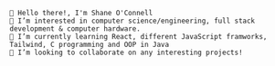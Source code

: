 
    👋 Hello there!, I'm Shane O'Connell
    👀 I’m interested in computer science/engineering, full stack development & computer hardware.
    🌱 I’m currently learning React, different JavaScript framworks, Tailwind, C programming and OOP in Java
    📝 I’m looking to collaborate on any interesting projects!
